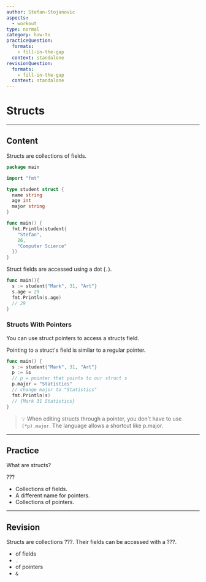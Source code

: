 ```yaml
---
author: Stefan-Stojanovic
aspects:
  - workout
type: normal
category: how-to
practiceQuestion:
  formats:
    - fill-in-the-gap
  context: standalone
revisionQuestion:
  formats:
    - fill-in-the-gap
  context: standalone
---
```


# Structs


---

## Content

Structs are collections of fields.

```go
package main

import "fmt"

type student struct {
  name string
  age int
  major string
}

func main() {
  fmt.Println(student{
    "Stefan",
    26, 
    "Computer Science"
  })
}
```

Struct fields are accessed using a dot (`.`).

```go
func main(){
  s := student{"Mark", 31, "Art"}
  s.age = 29
  fmt.Println(s.age)
  // 29
}
```

### Structs With Pointers

You can use struct pointers to access a structs field.

Pointing to a struct's field is similar to a regular pointer.

```go
func main() {
  s := student{"Mark", 31, "Art"}
  p := &s
  // p = pointer that points to our struct s
  p.major = "Statistics"
  // change major to "Statistics"
  fmt.Println(s)
  // {Mark 31 Statistics}
}
```

> 💡 When editing structs through a pointer, you don't have to use `(*p).major`. The language allows a shortcut like p.major.


---

## Practice

What are structs?

???

- Collections of fields.
- A different name for pointers.
- Collections of pointers.


---

## Revision

Structs are collections ???. Their fields can be accessed with a ???.

- of fields
- `.`
- of pointers
- `&`
